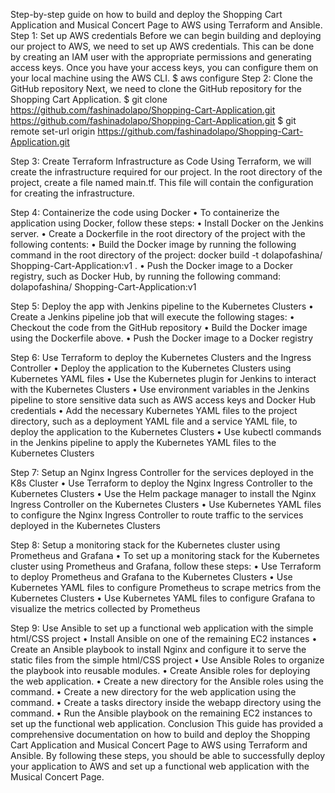 Step-by-step guide on how to build and deploy the Shopping Cart Application and Musical Concert Page to AWS using Terraform and Ansible.
Step 1: Set up AWS credentials
Before we can begin building and deploying our project to AWS, we need to set up AWS credentials. This can be done by creating an IAM user with the appropriate permissions and generating access keys. Once you have your access keys, you can configure them on your local machine using the AWS CLI.
$ aws configure
Step 2: Clone the GitHub repository
Next, we need to clone the GitHub repository for the Shopping Cart Application.
$ git clone https://github.com/fashinadolapo/Shopping-Cart-Application.git
https://github.com/fashinadolapo/Shopping-Cart-Application.git
$ git remote set-url origin https://github.com/fashinadolapo/Shopping-Cart-Application.git

Step 3: Create Terraform Infrastructure as Code
Using Terraform, we will create the infrastructure required for our project. In the root directory of the project, create a file named main.tf. This file will contain the configuration for creating the infrastructure.

Step 4: Containerize the code using Docker
•	To containerize the application using Docker, follow these steps:
•	Install Docker on the Jenkins server.
•	Create a Dockerfile in the root directory of the project with the following contents:
•	Build the Docker image by running the following command in the root directory of the project:
docker build -t dolapofashina/ Shopping-Cart-Application:v1 .
•	Push the Docker image to a Docker registry, such as Docker Hub, by running the following command:
dolapofashina/ Shopping-Cart-Application:v1

Step 5: Deploy the app with Jenkins pipeline to the Kubernetes Clusters
•	Create a Jenkins pipeline job that will execute the following stages:
•	Checkout the code from the GitHub repository
•	Build the Docker image using the Dockerfile above.
•	Push the Docker image to a Docker registry

Step 6: Use Terraform to deploy the Kubernetes Clusters and the Ingress Controller
•	Deploy the application to the Kubernetes Clusters using Kubernetes YAML files
•	Use the Kubernetes plugin for Jenkins to interact with the Kubernetes Clusters
•	Use environment variables in the Jenkins pipeline to store sensitive data such as AWS access keys and Docker Hub credentials
•	Add the necessary Kubernetes YAML files to the project directory, such as a deployment YAML file and a service YAML file, to    deploy the application to the Kubernetes Clusters
•	Use kubectl commands in the Jenkins pipeline to apply the Kubernetes YAML files to the Kubernetes Clusters

Step 7: Setup an Nginx Ingress Controller for the services deployed in the K8s Cluster
•	Use Terraform to deploy the Nginx Ingress Controller to the Kubernetes Clusters
•	Use the Helm package manager to install the Nginx Ingress Controller on the Kubernetes Clusters
•	Use Kubernetes YAML files to configure the Nginx Ingress Controller to route traffic to the services deployed in the Kubernetes Clusters

Step 8: Setup a monitoring stack for the Kubernetes cluster using Prometheus and Grafana
•	To set up a monitoring stack for the Kubernetes cluster using Prometheus and Grafana, follow these steps:
•	Use Terraform to deploy Prometheus and Grafana to the Kubernetes Clusters
•	Use Kubernetes YAML files to configure Prometheus to scrape metrics from the Kubernetes Clusters
•	Use Kubernetes YAML files to configure Grafana to visualize the metrics collected by Prometheus

Step 9: Use Ansible to set up a functional web application with the simple html/CSS project
•	Install Ansible on one of the remaining EC2 instances
•	Create an Ansible playbook to install Nginx and configure it to serve the static files from the simple html/CSS project
•	Use Ansible Roles to organize the playbook into reusable modules.
•	Create Ansible roles for deploying the web application.
•	Create a new directory for the Ansible roles using the command.
•	Create a new directory for the web application using the command.
•	Create a tasks directory inside the webapp directory using the command.
•	Run the Ansible playbook on the remaining EC2 instances to set up the functional web application.
Conclusion
This guide has provided a comprehensive documentation on how to build and deploy the Shopping Cart Application and Musical Concert Page to AWS using Terraform and Ansible. By following these steps, you should be able to successfully deploy your application to AWS and set up a functional web application with the Musical Concert Page.

